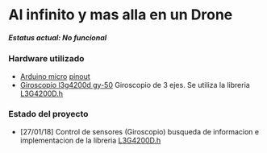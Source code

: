 # Al infinito y mas alla en un Drone
##### Estatus actual: No funcional

### Hardware utilizado

* [Arduino micro](https://store.arduino.cc/usa/arduino-micro) [pinout](arduino_micro_pinout.png)
* [Giroscopio l3g4200d gy-50](https://www.gearbest.com/development-boards/pp_58062.html)
Giroscopio de 3 ejes. Se utiliza la libreria [L3G4200D.h](https://github.com/jarzebski/Arduino-L3G4200D)



### Estado del proyecto

* [27/01/18] Control de sensores (Giroscopio)
busqueda de informacion e implementacion de la libreria [L3G4200D.h](https://github.com/jarzebski/Arduino-L3G4200D)
